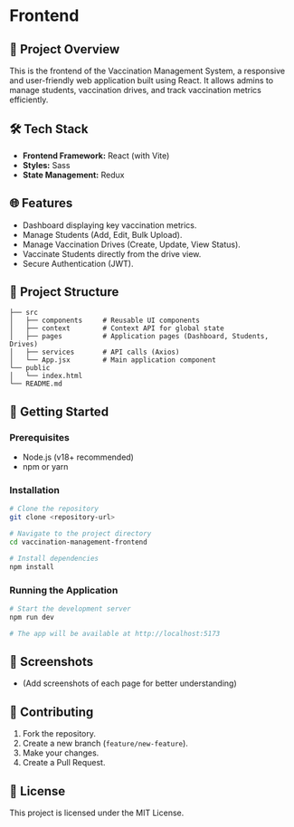 # Frontend

## 🚀 Project Overview

This is the frontend of the Vaccination Management System, a responsive and user-friendly web application built using React. It allows admins to manage students, vaccination drives, and track vaccination metrics efficiently.

## 🛠️ Tech Stack

* **Frontend Framework:** React (with Vite)
* **Styles:** Sass
* **State Management:** Redux

## 🌐 Features

* Dashboard displaying key vaccination metrics.
* Manage Students (Add, Edit, Bulk Upload).
* Manage Vaccination Drives (Create, Update, View Status).
* Vaccinate Students directly from the drive view.
* Secure Authentication (JWT).

## 📁 Project Structure

```
├── src
│   ├── components     # Reusable UI components
│   ├── context        # Context API for global state
│   ├── pages          # Application pages (Dashboard, Students, Drives)
│   ├── services       # API calls (Axios)
│   └── App.jsx        # Main application component
└── public
│   └── index.html
└── README.md
```

## 🚀 Getting Started

### Prerequisites

* Node.js (v18+ recommended)
* npm or yarn

### Installation

```bash
# Clone the repository
git clone <repository-url>

# Navigate to the project directory
cd vaccination-management-frontend

# Install dependencies
npm install
```

### Running the Application

```bash
# Start the development server
npm run dev

# The app will be available at http://localhost:5173
```


## 📸 Screenshots

* (Add screenshots of each page for better understanding)

## 🤝 Contributing

1. Fork the repository.
2. Create a new branch (`feature/new-feature`).
3. Make your changes.
4. Create a Pull Request.

## 📄 License

This project is licensed under the MIT License.
